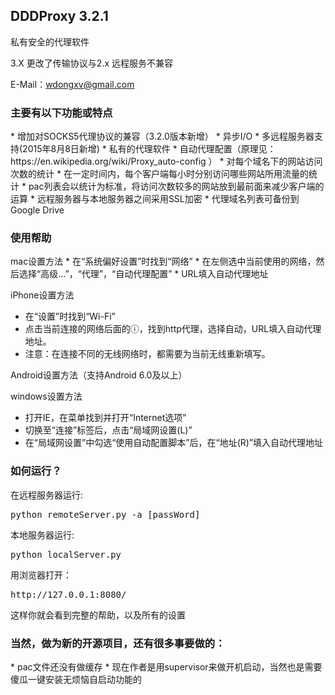 <h2>DDDProxy 3.2.1</h2>
私有安全的代理软件


3.X 更改了传输协议与2.x 远程服务不兼容

E-Mail：wdongxv@gmail.com

<h3>主要有以下功能或特点</h3>
*	增加对SOCKS5代理协议的兼容（3.2.0版本新增）
*	异步I/O
*	多远程服务器支持(2015年8月8日新增)
*	私有的代理软件
*	自动代理配置（原理见：https://en.wikipedia.org/wiki/Proxy_auto-config ）
*	对每个域名下的网站访问次数的统计
*	在一定时间内，每个客户端每小时分别访问哪些网站所用流量的统计
*	pac列表会以统计为标准，将访问次数较多的网站放到最前面来减少客户端的运算
*	远程服务器与本地服务器之间采用SSL加密
*	代理域名列表可备份到Google Drive

<h3>使用帮助</h3>
mac设置方法
*	在“系统偏好设置”时找到“网络”
*	在左侧选中当前使用的网络，然后选择“高级...”，“代理”，“自动代理配置”
*	URL填入自动代理地址

iPhone设置方法
*	在“设置”时找到“Wi-Fi”
*	点击当前连接的网络后面的ⓘ，找到http代理，选择自动，URL填入自动代理地址。 
*	注意：在连接不同的无线网络时，都需要为当前无线重新填写。

Android设置方法（支持Android 6.0及以上）

windows设置方法
*	打开IE，在菜单找到并打开“Internet选项”
*	切换至“连接”标签后，点击“局域网设置(L)”
*	在“局域网设置”中勾选“使用自动配置脚本”后，在“地址(R)”填入自动代理地址


<h3>如何运行？</h3>
在远程服务器运行: 
<pre>python remoteServer.py -a [passWord]</pre>
本地服务器运行: 
<pre>python localServer.py</pre>
用浏览器打开：
<pre>http://127.0.0.1:8080/</pre>
这样你就会看到完整的帮助，以及所有的设置

<h3>当然，做为新的开源项目，还有很多事要做的：</h3>
*	pac文件还没有做缓存
*	现在作者是用supervisor来做开机启动，当然也是需要傻瓜一键安装无烦恼自启动功能的
